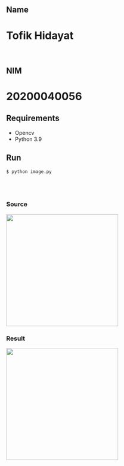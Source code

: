 ## Name
# Tofik Hidayat
<br>

## NIM
# 20200040056

## Requirements
- Opencv
- Python 3.9

## Run
```$ python image.py```

<br>
<br>

### Source
<img src="./sources/master.jpg" style="height: 300px;">
<br>

### Result
<img src="./results/final.png" style="height: 300px;">

